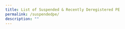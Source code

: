 ```yaml
---
title: List of Suspended & Recently Deregistered PE
permalink: /suspendedpe/
description: ""
---
```

